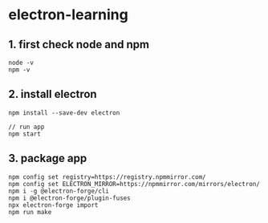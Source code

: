 # electron-learning

## 1. first check node and npm
```
node -v
npm -v
```

## 2. install electron
```
npm install --save-dev electron

// run app
npm start
```

## 3. package app
```
npm config set registry=https://registry.npmmirror.com/
npm config set ELECTRON_MIRROR=https://npmmirror.com/mirrors/electron/
npm i -g @electron-forge/cli
npm i @electron-forge/plugin-fuses
npx electron-forge import
npm run make
```
